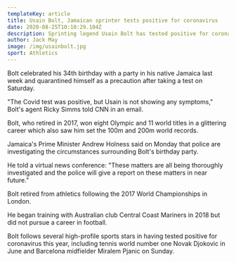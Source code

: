 ```yaml
---
templateKey: article
title: Usain Bolt, Jamaican sprinter tests positive for coronavirus
date: 2020-08-25T10:10:29.104Z
description: Sprinting legend Usain Bolt has tested positive for coronavirus.
author: Jack May
image: /img/usainbolt.jpg
sport: Athletics
---
```

Bolt celebrated his 34th birthday with a party in his native Jamaica last week and quarantined himself as a precaution after taking a test on Saturday.

"The Covid test was positive, but Usain is not showing any symptoms," Bolt's agent Ricky Simms told CNN in an email.

Bolt, who retired in 2017, won eight Olympic and 11 world titles in a glittering career which also saw him set the 100m and 200m world records.

Jamaica's Prime Minister Andrew Holness said on Monday that police are investigating the circumstances surrounding Bolt's birthday party.

He told a virtual news conference: "These matters are all being thoroughly investigated and the police will give a report on these matters in near future."

Bolt retired from athletics following the 2017 World Championships in London.

He began training with Australian club Central Coast Mariners in 2018 but did not pursue a career in football.

Bolt follows several high-profile sports stars in having tested positive for coronavirus this year, including tennis world number one Novak Djokovic in June and Barcelona midfielder Miralem Pjanic on Sunday.
